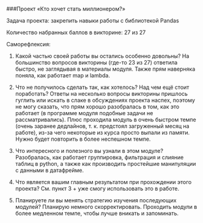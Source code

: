 ###Проект «Кто хочет стать миллионером?» 

Задача проекта: закрепить навыки работы с библиотекой Pandas

Количество набранных баллов в викторине: 27 из 27

Саморефлексия:
1. Какой частью своей работы вы остались особенно довольны?
На большинство вопросов викторины (где-то 23 из 27) ответила быстро, не заглядывая в материалы модуля. 
Также прям наверняка поняла, как работает map и lambda.  


2. Что не получилось сделать так, как хотелось? Над чем ещё стоит поработать?
Ответы на несколько вопросы викторины пришлось гуглить или искать в слаке в обсуждениях проекта наспех, поэтому не могу сказать, 
что прям хорошо разобралась в том, как это работает (в программе модуля подобные задачи не рассматривались).
Плюс проходила модуль в очень быстром темпе (очень заранее дедлайнов, т. к. предстоял загруженный месяц на работе), из-за чего некоторые из курса просто 
выпали из памяти. Нужно будет повторить в более неспешном темпе.

3. Что интересного и полезного вы узнали в этом модуле?
Разобралась, как работает группировка, фильтрация и слияние таблиц в python, а также как производить простейшие манипуляции с данными в датафрейме.

4. Что является вашим главным результатом при прохождении этого проекта?
См. пункт 3 + уже смогу использовать это в работе.

5. Планируете ли вы менять стратегию изучения последующих модулей?
Планирую немного скорректировать. Проходить модули в более медленном темпе, чтобы лучше вникать и запоминать.
